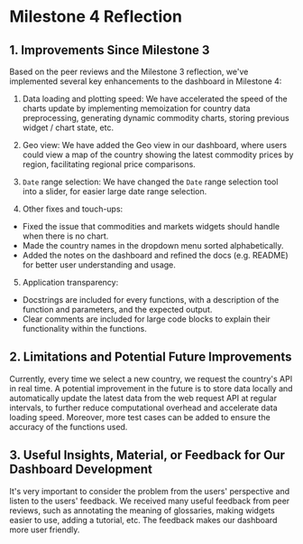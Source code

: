 # Milestone 4 Reflection

## 1. Improvements Since Milestone 3

Based on the peer reviews and the Milestone 3 reflection, we've implemented several key enhancements to the dashboard in Milestone 4:

1. Data loading and plotting speed: We have accelerated the speed of the charts update by implementing memoization for country data preprocessing, generating dynamic commodity charts, storing previous widget / chart state, etc.

2. Geo view: We have added the Geo view in our dashboard, where users could view a map of the country showing the latest commodity prices by region, facilitating regional price comparisons.

3. `Date` range selection: We have changed the `Date` range selection tool into a slider, for easier large date range selection.

4. Other fixes and touch-ups:
- Fixed the issue that commodities and markets widgets should handle when there is no chart.
- Made the country names in the dropdown menu sorted alphabetically.
- Added the notes on the dashboard and refined the docs (e.g. README) for better user understanding and usage.

5. Application transparency:
- Docstrings are included for every functions, with a description of the function and parameters, and the expected output.
- Clear comments are included for large code blocks to explain their functionality within the functions.

## 2. Limitations and Potential Future Improvements

Currently, every time we select a new country, we request the country's API in real time. A potential improvement in the future is to store data locally and automatically update the latest data from the web request API at regular intervals, to further reduce computational overhead and accelerate data loading speed. Moreover, more test cases can be added to ensure the accuracy of the functions used.

## 3. Useful Insights, Material, or Feedback for Our Dashboard Development

It's very important to consider the problem from the users' perspective and listen to the users' feedback. We received many useful feedback from peer reviews, such as annotating the meaning of glossaries, making widgets easier to use, adding a tutorial, etc. The feedback makes our dashboard more user friendly.